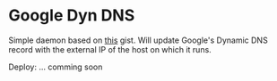 # Google Dyn DNS

Simple daemon based on
[this](https://gist.github.com/drewchapin/57d7039e30e8cc49e30bdc56a194f5bf)
gist.  Will update Google's Dynamic DNS record with the external IP of the host
on which it runs.

Deploy:
... comming soon
